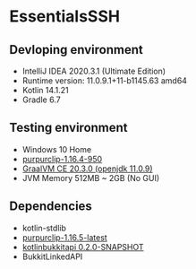 # EssentialsSSH

## Devloping environment
* IntelliJ IDEA 2020.3.1 (Ultimate Edition)
* Runtime version: 11.0.9.1+11-b1145.63 amd64
* Kotlin 14.1.21
* Gradle 6.7

## Testing environment
* Windows 10 Home
* [purpurclip-1.16.4-950](https://github.com/pl3xgaming/Purpur)
* [GraalVM CE 20.3.0 (openjdk 11.0.9)](https://www.graalvm.org)
* JVM Memory 512MB ~ 2GB (No GUI)

## Dependencies
* kotlin-stdlib
* [purpurclip-1.16.5-latest](https://github.com/pl3xgaming/Purpur)
* [kotlinbukkitapi 0.2.0-SNAPSHOT](https://github.com/DevSrSouza/KotlinBukkitAPI)
* BukkitLinkedAPI